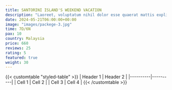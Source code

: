 ```yaml
---
title: SANTORINI ISLAND'S WEEKEND VACATION
description: "Laoreet, voluptatum nihil dolor esse quaerat mattis explicabo maiores, est aliquet porttitor! Eaque, cras, aspernatur."
date: 2024-05-21T06:00:00+00:00
image: "images/packege-3.jpg"
time: 7D/6N
pax: 10
country: Malaysia
price: 660
reviews: 25
rating: 5
featured: true
weight: 30
---
```

{{< customtable "styled-table" >}}
| Header 1 | Header 2 |
|----------|----------|
| Cell 1   | Cell 2   |
| Cell 3   | Cell 4   |
{{< /customtable >}}

